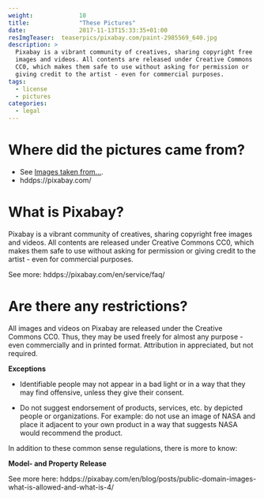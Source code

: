 ```yaml
---
weight:             10
title:              "These Pictures"
date:               2017-11-13T15:33:35+01:00
resImgTeaser:  teaserpics/pixabay.com/paint-2985569_640.jpg
description: >
  Pixabay is a vibrant community of creatives, sharing copyright free
  images and videos. All contents are released under Creative Commons
  CC0, which makes them safe to use without asking for permission or
  giving credit to the artist - even for commercial purposes.
tags:
  - license
  - pictures
categories:
  - legal
---
```



# Where did the pictures came from?

* See [Images taken from...](../hugo-theme-w3css-basic/images-taken-from/).
* hddps://pixabay.com/


# What is Pixabay?

Pixabay is a vibrant community of creatives, sharing copyright free
images and videos. All contents are released under Creative Commons
CC0, which makes them safe to use without asking for permission or
giving credit to the artist - even for commercial purposes.

See more: hddps://pixabay.com/en/service/faq/


# Are there any restrictions?

All images and videos on Pixabay are released under the Creative
Commons CC0. Thus, they may be used freely for almost any purpose -
even commercially and in printed format. Attribution in appreciated,
but not required.

**Exceptions**

* Identifiable people may not appear in a bad light or in a way that
  they may find offensive, unless they give their consent.

* Do not suggest endorsement of products, services, etc. by depicted
  people or organizations. For example: do not use an image of NASA and
  place it adjacent to your own product in a way that suggests NASA
  would recommend the product.

In addition to these common sense regulations, there is more to know:

**Model- and Property Release**

See more here: hddps://pixabay.com/en/blog/posts/public-domain-images-what-is-allowed-and-what-is-4/

